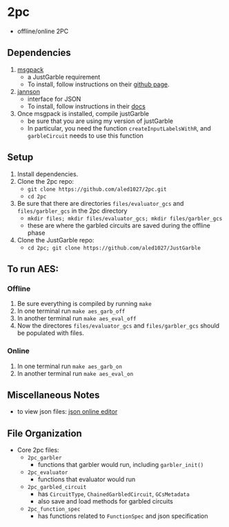 # 2pc
- offline/online 2PC

## Dependencies
1. [msgpack](http://msgpack.org/index.html)
    - a JustGarble requirement
    - To install, follow instructions on their [github page](https://github.com/msgpack/msgpack-c).
1. [jannson](http://www.digip.org/jansson/)
    - interface for JSON
    - To install, follow instructions in their [docs](https://jansson.readthedocs.org/en/2.7/gettingstarted.html)
1. Once msgpack is installed, compile justGarble
    - be sure that you are using my version of justGarble
    - In particular, you need the function `createInputLabelsWithR`, and `garbleCircuit` needs to use this function

## Setup
1. Install dependencies.
1. Clone the 2pc repo: 
    - `git clone https://github.com/aled1027/2pc.git`
    - `cd 2pc`
1. Be sure that there are directories `files/evaluator_gcs` and `files/garbler_gcs` in the 2pc directory
    - `mkdir files; mkdir files/evaluator_gcs; mkdir files/garbler_gcs`
    - these are where the garbled circuits are saved during the offline phase
1. Clone the JustGarble repo:
    - `cd 2pc; git clone https://github.com/aled1027/JustGarble`

## To run AES:
### Offline
1. Be sure everything is compiled by running `make`
1. In one terminal run `make aes_garb_off`
1. In another terminal run `make aes_eval_off`
1. Now the directores `files/evaluator_gcs` and `files/garbler_gcs` should be populated with files.

### Online
1. In one terminal run `make aes_garb_on`
1. In another terminal run `make aes_eval_on`

## Miscellaneous Notes
- to view json files: [json online editor](http://www.jsoneditoronline.org/)

## File Organization
- Core 2pc files:
    - `2pc_garbler`
        - functions that garbler would run, including `garbler_init()`
    - `2pc_evaluator`
        - functions that evaluator would run
    - `2pc_garbled_circuit`
        - has `CircuitType`, `ChainedGarbledCircuit`, `GCsMetadata`
        - also save and load methods for garbled circuits
    - `2pc_function_spec`
        - has functions related to `FunctionSpec` and json specification

